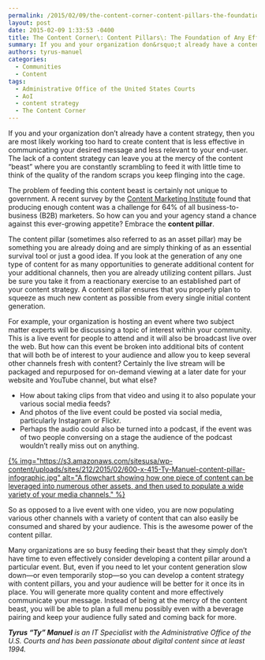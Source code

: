 ```yaml
---
permalink: /2015/02/09/the-content-corner-content-pillars-the-foundation-of-any-effective-content-strategy/
layout: post
date: 2015-02-09 1:33:53 -0400
title: The Content Corner\: Content Pillars\: The Foundation of Any Effective Content Strategy
summary: If you and your organization don&rsquo;t already have a content strategy, then you are most likely working too hard to create content that is less effective in communicating your desired message and less relevant to your end-user. The lack of a content strategy can leave you at the mercy of the content &ldquo;beast&rdquo; where you
authors: tyrus-manuel
categories:
  - Communities
  - Content
tags:
  - Administrative Office of the United States Courts
  - AoI
  - content strategy
  - The Content Corner
---
```


If you and your organization don’t already have a content strategy, then you are most likely working too hard to create content that is less effective in communicating your desired message and less relevant to your end-user. The lack of a content strategy can leave you at the mercy of the content “beast” where you are constantly scrambling to feed it with little time to think of the quality of the random scraps you keep flinging into the cage.

The problem of feeding this content beast is certainly not unique to government. A recent survey by the [Content Marketing Institute](http://contentmarketinginstitute.com/2012/10/2013-b2b-content-marketing-research/) found that producing enough content was a challenge for 64% of all business-to-business (B2B) marketers. So how can you and your agency stand a chance against this ever-growing appetite? Embrace the **content pillar**.

The content pillar (sometimes also referred to as an asset pillar) may be something you are already doing and are simply thinking of as an essential survival tool or just a good idea. If you look at the generation of any one type of content for as many opportunities to generate additional content for your additional channels, then you are already utilizing content pillars. Just be sure you take it from a reactionary exercise to an established part of your content strategy. A content pillar ensures that you properly plan to squeeze as much new content as possible from every single initial content generation.

For example, your organization is hosting an event where two subject matter experts will be discussing a topic of interest within your community. This is a live event for people to attend and it will also be broadcast live over the web. But how can this event be broken into additional bits of content that will both be of interest to your audience and allow you to keep several other channels fresh with content? Certainly the live stream will be packaged and repurposed for on-demand viewing at a later date for your website and YouTube channel, but what else?

  * How about taking clips from that video and using it to also populate your various social media feeds?
  * And photos of the live event could be posted via social media, particularly Instagram or Flickr.
  * Perhaps the audio could also be turned into a podcast, if the event was of two people conversing on a stage the audience of the podcast wouldn&#8217;t really miss out on anything.

[{% img="https://s3.amazonaws.com/sitesusa/wp-content/uploads/sites/212/2015/02/600-x-415-Ty-Manuel-content-pillar-infographic.jpg" alt="A flowchart showing how one piece of content can be leveraged into numerous other assets, and then used to populate a wide variety of your media channels." %}](https://s3.amazonaws.com/sitesusa/wp-content/uploads/sites/212/2015/02/900-x-623-Ty-Manuel-content-pillar-infographic.jpg)

So as opposed to a live event with one video, you are now populating various other channels with a variety of content that can also easily be consumed and shared by your audience. This is the awesome power of the content pillar.

Many organizations are so busy feeding their beast that they simply don’t have time to even effectively consider developing a content pillar around a particular event. But, even if you need to let your content generation slow down—or even temporarily stop—so you can develop a content strategy with content pillars, you and your audience will be better for it once its in place. You will generate more quality content and more effectively communicate your message. Instead of being at the mercy of the content beast, you will be able to plan a full menu possibly even with a beverage pairing and keep your audience fully sated and coming back for more.

_**Tyrus “Ty” Manuel** is an IT Specialist with the Administrative Office of the U.S. Courts and has been passionate about digital content since at least 1994._